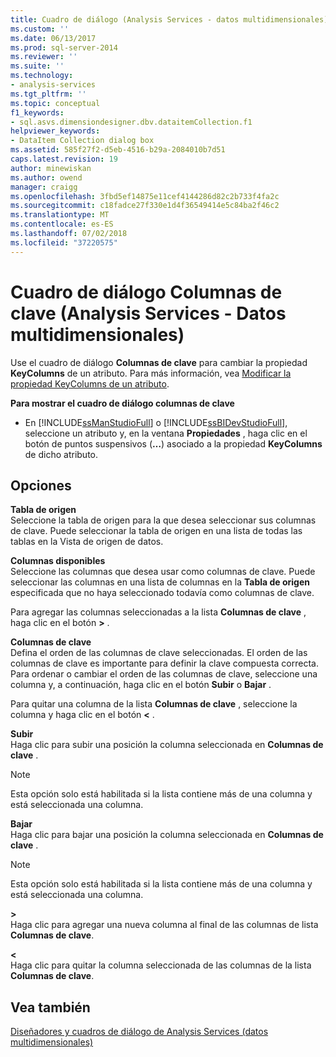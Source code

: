 ```yaml
---
title: Cuadro de diálogo (Analysis Services - datos multidimensionales) de las columnas de clave | Microsoft Docs
ms.custom: ''
ms.date: 06/13/2017
ms.prod: sql-server-2014
ms.reviewer: ''
ms.suite: ''
ms.technology:
- analysis-services
ms.tgt_pltfrm: ''
ms.topic: conceptual
f1_keywords:
- sql.asvs.dimensiondesigner.dbv.dataitemCollection.f1
helpviewer_keywords:
- DataItem Collection dialog box
ms.assetid: 585f27f2-d5eb-4516-b29a-2084010b7d51
caps.latest.revision: 19
author: minewiskan
ms.author: owend
manager: craigg
ms.openlocfilehash: 3fbd5ef14875e11cef4144286d82c2b733f4fa2c
ms.sourcegitcommit: c18fadce27f330e1d4f36549414e5c84ba2f46c2
ms.translationtype: MT
ms.contentlocale: es-ES
ms.lasthandoff: 07/02/2018
ms.locfileid: "37220575"
---
```

# <a name="key-columns-dialog-box-analysis-services---multidimensional-data"></a>Cuadro de diálogo Columnas de clave (Analysis Services - Datos multidimensionales)
  Use el cuadro de diálogo **Columnas de clave** para cambiar la propiedad **KeyColumns** de un atributo. Para más información, vea [Modificar la propiedad KeyColumns de un atributo](multidimensional-models/attribute-properties-modify-the-keycolumn-property.md).  
  
 **Para mostrar el cuadro de diálogo columnas de clave**  
  
-   En [!INCLUDE[ssManStudioFull](../includes/ssmanstudiofull-md.md)] o [!INCLUDE[ssBIDevStudioFull](../includes/ssbidevstudiofull-md.md)], seleccione un atributo y, en la ventana **Propiedades** , haga clic en el botón de puntos suspensivos (**…**) asociado a la propiedad **KeyColumns** de dicho atributo.  
  
## <a name="options"></a>Opciones  
 **Tabla de origen**  
 Seleccione la tabla de origen para la que desea seleccionar sus columnas de clave. Puede seleccionar la tabla de origen en una lista de todas las tablas en la Vista de origen de datos.  
  
 **Columnas disponibles**  
 Seleccione las columnas que desea usar como columnas de clave. Puede seleccionar las columnas en una lista de columnas en la **Tabla de origen** especificada que no haya seleccionado todavía como columnas de clave.  
  
 Para agregar las columnas seleccionadas a la lista **Columnas de clave** , haga clic en el botón **>** .  
  
 **Columnas de clave**  
 Defina el orden de las columnas de clave seleccionadas. El orden de las columnas de clave es importante para definir la clave compuesta correcta. Para ordenar o cambiar el orden de las columnas de clave, seleccione una columna y, a continuación, haga clic en el botón **Subir** o **Bajar** .  
  
 Para quitar una columna de la lista **Columnas de clave** , seleccione la columna y haga clic en el botón **\<** .  
  
 **Subir**  
 Haga clic para subir una posición la columna seleccionada en **Columnas de clave** .  
  
> [!NOTE]  
>  Esta opción solo está habilitada si la lista contiene más de una columna y está seleccionada una columna.  
  
 **Bajar**  
 Haga clic para bajar una posición la columna seleccionada en **Columnas de clave** .  
  
> [!NOTE]  
>  Esta opción solo está habilitada si la lista contiene más de una columna y está seleccionada una columna.  
  
 **>**  
 Haga clic para agregar una nueva columna al final de las columnas de lista **Columnas de clave**.  
  
 **<**  
 Haga clic para quitar la columna seleccionada de las columnas de la lista **Columnas de clave**.  
  
## <a name="see-also"></a>Vea también  
 [Diseñadores y cuadros de diálogo de Analysis Services &#40;datos multidimensionales&#41;](analysis-services-designers-and-dialog-boxes-multidimensional-data.md)  
  
  
